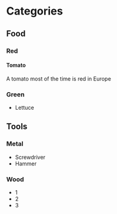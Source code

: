 # Categories

## Food

### Red

#### Tomato

A tomato most of the time is red in Europe

### Green

- Lettuce

## Tools

### Metal

* Screwdriver
* Hammer

### Wood

- 1
- 2
- 3
